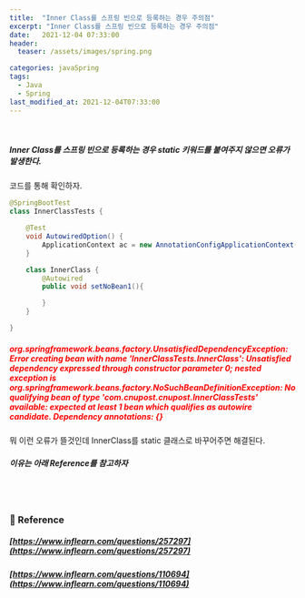 ```yaml
---
title:  "Inner Class를 스프링 빈으로 등록하는 경우 주의점"
excerpt: "Inner Class를 스프링 빈으로 등록하는 경우 주의점"
date:   2021-12-04 07:33:00 
header:
  teaser: /assets/images/spring.png

categories: javaSpring
tags:
  - Java
  - Spring
last_modified_at: 2021-12-04T07:33:00
---
```


<br/>

##### Inner Class를 스프링 빈으로 등록하는 경우 static 키워드를 붙여주지 않으면 오류가 발생한다.

코드를 통해 확인하자.

```java
@SpringBootTest
class InnerClassTests {

	@Test
	void AutowiredOption() {
		ApplicationContext ac = new AnnotationConfigApplicationContext(InnerClass.class);
	}

	class InnerClass {
		@Autowired
		public void setNoBean1(){

		}
	}

}

```

##### <span style="color:red">org.springframework.beans.factory.UnsatisfiedDependencyException: Error creating bean with name 'InnerClassTests.InnerClass': Unsatisfied dependency expressed through constructor parameter 0; nested exception is org.springframework.beans.factory.NoSuchBeanDefinitionException: No qualifying bean of type 'com.cnupost.cnupost.InnerClassTests' available: expected at least 1 bean which qualifies as autowire candidate. Dependency annotations: {}</span>

뭐 이런 오류가 뜰것인데 InnerClass를 static 클래스로 바꾸어주면 해결된다.

##### 이유는 아래 Reference를 참고하자

<br/>

<br/>

### 📔 Reference

##### [https://www.inflearn.com/questions/257297](https://www.inflearn.com/questions/257297)

##### [https://www.inflearn.com/questions/110694](https://www.inflearn.com/questions/110694)